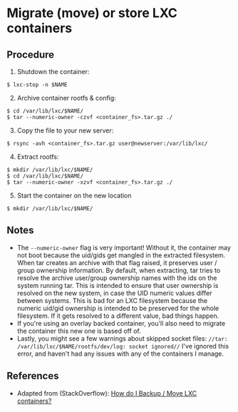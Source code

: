 # Migrate (move) or store LXC containers

## Procedure

1. Shutdown the container:

 ```shell
$ lxc-stop -n $NAME
```

2. Archive container rootfs & config:

  ```shell
$ cd /var/lib/lxc/$NAME/
$ tar --numeric-owner -czvf <container_fs>.tar.gz ./
```

3. Copy the file to your new server:

  ```shell
$ rsync -avh <container_fs>.tar.gz user@newserver:/var/lib/lxc/
```

4. Extract rootfs:

  ```shell
$ mkdir /var/lib/lxc/$NAME/
$ cd /var/lib/lxc/$NAME/
$ tar --numeric-owner -xzvf <container_fs>.tar.gz ./
```

5. Start the container on the new location
  ```shell
$ mkdir /var/lib/lxc/$NAME/
```

## Notes

- The `--numeric-owner` flag is very important! Without it, the container may not boot because the uid/gids get mangled in the extracted filesystem. When tar creates an archive with that flag raised, it preserves user / group ownership information. By default, when extracting, tar tries to resolve the archive user/group ownership names with the ids on the system running tar. This is intended to ensure that user ownership is resolved on the new system, in case the UID numeric values differ between systems. This is bad for an LXC filesystem because the numeric uid/gid ownership is intended to be preserved for the whole filesystem. If it gets resolved to a different value, bad things happen.
- If you're using an overlay backed container, you'll also need to migrate the container this new one is based off of.
- Lastly, you might see a few warnings about skipped socket files: `//tar: /var/lib/lxc/$NAME/rootfs/dev/log: socket ignored//` I've ignored this error, and haven't had any issues with any of the containers I manage.


## References

- Adapted from (StackOverflow): [How do I Backup / Move LXC containers?][1]


<!-- REFERENCES -->

[1]:http://stackoverflow.com/questions/23427129/how-do-i-backup-move-lxc-containers/34194341#34194341
